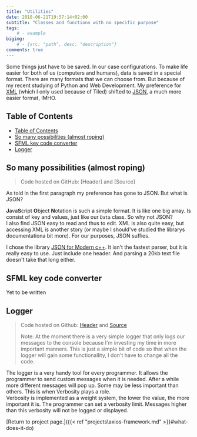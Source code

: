 ```yaml
---
title: "Utilities"
date: 2018-06-21T19:57:14+02:00
subtitle: "Classes and functions with no specific purpose"
tags: 
    # - example
bigimg: 
    # - {src: "path", desc: "description"}
comments: true
---
```

Some things just have to be saved. In our case configurations. To make life easier for both of us (computers and humans), data is saved in a special format. There are many formats that we can choose from. But because of my recent studying of Python and Web Development. My preference for [XML](https://www.w3.org/XML/) (which I only used because of Tiled) shifted to [JSON](https://www.json.org/), a much more easier format, IMHO.
<!--more-->

## Table of Contents
- [Table of Contents](#table-of-contents)
- [So many possibilities (almost roping)](#so-many-possibilities-almost-roping)
- [SFML key code converter](#sfml-key-code-converter)
- [Logger](#logger)

## So many possibilities (almost roping)
> Code hosted on GitHub: [Header] and [Source]

As told in the first paragraph my preference has gone to JSON. But what is JSON?

**J**ava**S**cript **O**bject **N**otation is such a simple format. It is like one big array. Is consist of key and values, just like our `Data` class. So why not JSON?  
I also find JSON easy to read and thus to edit. XML is also quite easy, but accessing XML is another story (or maybe I should've studied the librarys documentationa bit more). For our purposes, JSON suffies.

I chose the library [JSON for Modern c++](https://nlohmann.github.io/json/). It isn't the fastest parser, but it is really easy to use. Just include one header. And parsing a 20kb text file doesn't take that long either.

## SFML key code converter
Yet to be written

## Logger
> Code hosted on Github: [Header](https://github.com/antjowie/Axios-framework/blob/master/include/Axios/Logger.h) and [Source](https://github.com/antjowie/Axios-framework/blob/master/src/Axios/Logger.cpp)
> 
> Note: At the moment there is a very simple logger that only logs our messages to the console because I'm investing my time in more important manners. This is just a simple bit of code so that when the logger will gain some functionallity, I don't have to change all the code.

The logger is a very handy tool for every programmer. It allows the programmer to send custom messages when it is needed. After a while more different messages will pop up. Some may be less important than others. This is when Verbosity plays a role.  
Verbosity is implemented as a weight system, the lower the value, the more important it is. The programmer can set a verbosity limit. Messages higher than this verbosity will not be logged or displayed. 

[Return to project page.]({{< ref "projects\axios-framework.md" >}}#what-does-it-do)